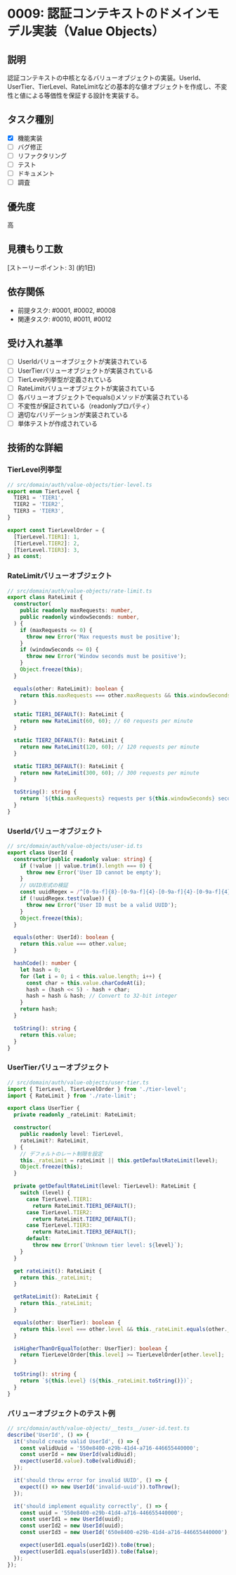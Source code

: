 # 0009: 認証コンテキストのドメインモデル実装（Value Objects）

## 説明

認証コンテキストの中核となるバリューオブジェクトの実装。UserId、UserTier、TierLevel、RateLimitなどの基本的な値オブジェクトを作成し、不変性と値による等価性を保証する設計を実装する。

## タスク種別

- [x] 機能実装
- [ ] バグ修正
- [ ] リファクタリング
- [ ] テスト
- [ ] ドキュメント
- [ ] 調査

## 優先度

高

## 見積もり工数

[ストーリーポイント: 3] (約1日)

## 依存関係

- 前提タスク: #0001, #0002, #0008
- 関連タスク: #0010, #0011, #0012

## 受け入れ基準

- [ ] UserIdバリューオブジェクトが実装されている
- [ ] UserTierバリューオブジェクトが実装されている
- [ ] TierLevel列挙型が定義されている
- [ ] RateLimitバリューオブジェクトが実装されている
- [ ] 各バリューオブジェクトでequals()メソッドが実装されている
- [ ] 不変性が保証されている（readonlyプロパティ）
- [ ] 適切なバリデーションが実装されている
- [ ] 単体テストが作成されている

## 技術的な詳細

### TierLevel列挙型

```typescript
// src/domain/auth/value-objects/tier-level.ts
export enum TierLevel {
  TIER1 = 'TIER1',
  TIER2 = 'TIER2',
  TIER3 = 'TIER3',
}

export const TierLevelOrder = {
  [TierLevel.TIER1]: 1,
  [TierLevel.TIER2]: 2,
  [TierLevel.TIER3]: 3,
} as const;
```

### RateLimitバリューオブジェクト

```typescript
// src/domain/auth/value-objects/rate-limit.ts
export class RateLimit {
  constructor(
    public readonly maxRequests: number,
    public readonly windowSeconds: number,
  ) {
    if (maxRequests <= 0) {
      throw new Error('Max requests must be positive');
    }
    if (windowSeconds <= 0) {
      throw new Error('Window seconds must be positive');
    }
    Object.freeze(this);
  }

  equals(other: RateLimit): boolean {
    return this.maxRequests === other.maxRequests && this.windowSeconds === other.windowSeconds;
  }

  static TIER1_DEFAULT(): RateLimit {
    return new RateLimit(60, 60); // 60 requests per minute
  }

  static TIER2_DEFAULT(): RateLimit {
    return new RateLimit(120, 60); // 120 requests per minute
  }

  static TIER3_DEFAULT(): RateLimit {
    return new RateLimit(300, 60); // 300 requests per minute
  }

  toString(): string {
    return `${this.maxRequests} requests per ${this.windowSeconds} seconds`;
  }
}
```

### UserIdバリューオブジェクト

```typescript
// src/domain/auth/value-objects/user-id.ts
export class UserId {
  constructor(public readonly value: string) {
    if (!value || value.trim().length === 0) {
      throw new Error('User ID cannot be empty');
    }
    // UUID形式の検証
    const uuidRegex = /^[0-9a-f]{8}-[0-9a-f]{4}-[0-9a-f]{4}-[0-9a-f]{4}-[0-9a-f]{12}$/i;
    if (!uuidRegex.test(value)) {
      throw new Error('User ID must be a valid UUID');
    }
    Object.freeze(this);
  }

  equals(other: UserId): boolean {
    return this.value === other.value;
  }

  hashCode(): number {
    let hash = 0;
    for (let i = 0; i < this.value.length; i++) {
      const char = this.value.charCodeAt(i);
      hash = (hash << 5) - hash + char;
      hash = hash & hash; // Convert to 32-bit integer
    }
    return hash;
  }

  toString(): string {
    return this.value;
  }
}
```

### UserTierバリューオブジェクト

```typescript
// src/domain/auth/value-objects/user-tier.ts
import { TierLevel, TierLevelOrder } from './tier-level';
import { RateLimit } from './rate-limit';

export class UserTier {
  private readonly _rateLimit: RateLimit;

  constructor(
    public readonly level: TierLevel,
    rateLimit?: RateLimit,
  ) {
    // デフォルトのレート制限を設定
    this._rateLimit = rateLimit || this.getDefaultRateLimit(level);
    Object.freeze(this);
  }

  private getDefaultRateLimit(level: TierLevel): RateLimit {
    switch (level) {
      case TierLevel.TIER1:
        return RateLimit.TIER1_DEFAULT();
      case TierLevel.TIER2:
        return RateLimit.TIER2_DEFAULT();
      case TierLevel.TIER3:
        return RateLimit.TIER3_DEFAULT();
      default:
        throw new Error(`Unknown tier level: ${level}`);
    }
  }

  get rateLimit(): RateLimit {
    return this._rateLimit;
  }

  getRateLimit(): RateLimit {
    return this._rateLimit;
  }

  equals(other: UserTier): boolean {
    return this.level === other.level && this._rateLimit.equals(other._rateLimit);
  }

  isHigherThanOrEqualTo(other: UserTier): boolean {
    return TierLevelOrder[this.level] >= TierLevelOrder[other.level];
  }

  toString(): string {
    return `${this.level} (${this._rateLimit.toString()})`;
  }
}
```

### バリューオブジェクトのテスト例

```typescript
// src/domain/auth/value-objects/__tests__/user-id.test.ts
describe('UserId', () => {
  it('should create valid UserId', () => {
    const validUuid = '550e8400-e29b-41d4-a716-446655440000';
    const userId = new UserId(validUuid);
    expect(userId.value).toBe(validUuid);
  });

  it('should throw error for invalid UUID', () => {
    expect(() => new UserId('invalid-uuid')).toThrow();
  });

  it('should implement equality correctly', () => {
    const uuid = '550e8400-e29b-41d4-a716-446655440000';
    const userId1 = new UserId(uuid);
    const userId2 = new UserId(uuid);
    const userId3 = new UserId('650e8400-e29b-41d4-a716-446655440000');

    expect(userId1.equals(userId2)).toBe(true);
    expect(userId1.equals(userId3)).toBe(false);
  });
});
```
